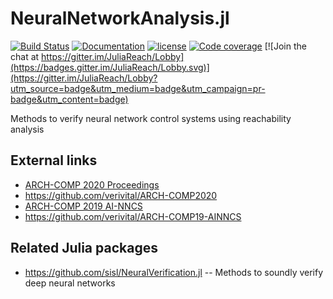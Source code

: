 # NeuralNetworkAnalysis.jl

[![Build Status](https://travis-ci.org/JuliaReach/NeuralNetworkAnalysis.jl.svg?branch=master)](https://travis-ci.org/JuliaReach/NeuralNetworkAnalysis.jl)
[![Documentation](https://img.shields.io/badge/docs-latest-blue.svg)](https://juliareach.github.io/NeuralNetworkAnalysis.jl/dev/)
[![license](https://img.shields.io/github/license/mashape/apistatus.svg?maxAge=2592000)](https://github.com/juliareach/NeuralNetworkAnalysis.jl/blob/master/LICENSE)
[![Code coverage](http://codecov.io/github/juliareach/NeuralNetworkAnalysis.jl/coverage.svg?branch=master)](https://codecov.io/github/juliareach/NeuralNetworkAnalysis.jl?branch=master)
[![Join the chat at https://gitter.im/JuliaReach/Lobby](https://badges.gitter.im/JuliaReach/Lobby.svg)](https://gitter.im/JuliaReach/Lobby?utm_source=badge&utm_medium=badge&utm_campaign=pr-badge&utm_content=badge)

Methods to verify neural network control systems using reachability analysis


## External links

- [ARCH-COMP 2020 Proceedings](https://easychair.org/publications/open/Jvwg)
- https://github.com/verivital/ARCH-COMP2020
- [ARCH-COMP 2019 AI-NNCS](https://easychair.org/publications/open/BFKs)
- https://github.com/verivital/ARCH-COMP19-AINNCS

## Related Julia packages

- https://github.com/sisl/NeuralVerification.jl -- Methods to soundly verify deep neural networks

